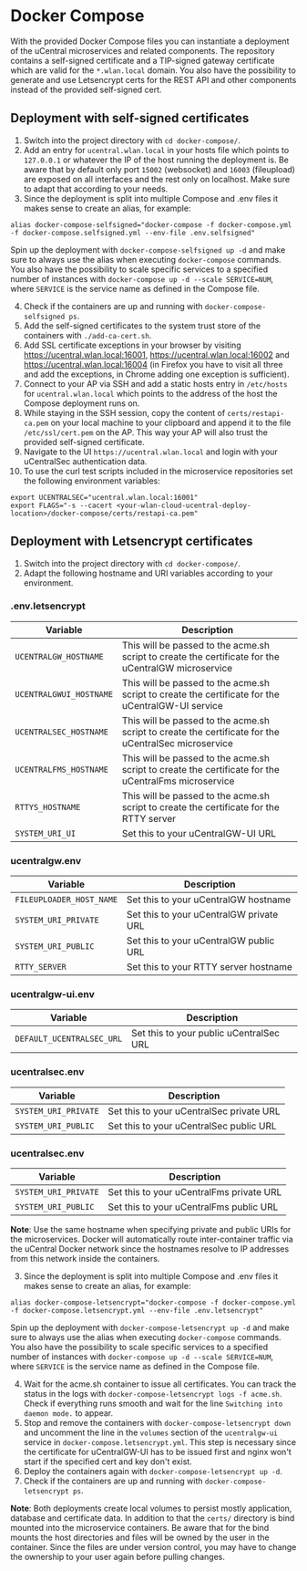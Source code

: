 # Docker Compose
With the provided Docker Compose files you can instantiate a deployment of the uCentral microservices and related components. The repository contains a self-signed certificate and a TIP-signed gateway certificate which are valid for the `*.wlan.local` domain. You also have the possibility to generate and use Letsencrypt certs  for the REST API and other components instead of the provided self-signed cert.
## Deployment with self-signed certificates
1. Switch into the project directory with `cd docker-compose/`.
2. Add an entry for `ucentral.wlan.local` in your hosts file which points to `127.0.0.1` or whatever the IP of the host running the deployment is. Be aware that by default only port `15002` (websocket) and `16003` (fileupload) are exposed on all interfaces and the rest only on localhost. Make sure to adapt that according to your needs.
3. Since the deployment is split into multiple Compose and .env files it makes sense to create an alias, for example:
```
alias docker-compose-selfsigned="docker-compose -f docker-compose.yml -f docker-compose.selfsigned.yml --env-file .env.selfsigned"
```
Spin up the deployment with `docker-compose-selfsigned up -d` and make sure to always use the alias when executing `docker-compose` commands. You also have the possibility to scale specific services to a specified number of instances with `docker-compose up -d --scale SERVICE=NUM`, where `SERVICE` is the service name as defined in the Compose file.

4. Check if the containers are up and running with `docker-compose-selfsigned ps`.
5. Add the self-signed certificates to the system trust store of the containers with `./add-ca-cert.sh`.
6. Add SSL certificate exceptions in your browser by visiting https://ucentral.wlan.local:16001, https://ucentral.wlan.local:16002 and https://ucentral.wlan.local:16004 (in Firefox you have to visit all three and add the exceptions, in Chrome adding one exception is sufficient).
7. Connect to your AP via SSH and add a static hosts entry in `/etc/hosts` for `ucentral.wlan.local` which points to the address of the host the Compose deployment runs on.
8. While staying in the SSH session, copy the content of `certs/restapi-ca.pem` on your local machine to your clipboard and append it to the file `/etc/ssl/cert.pem` on the AP. This way your AP will also trust the provided self-signed certificate.
9. Navigate to the UI `https://ucentral.wlan.local` and login with your uCentralSec authentication data.
10. To use the curl test scripts included in the microservice repositories set the following environment variables:
```
export UCENTRALSEC="ucentral.wlan.local:16001"
export FLAGS="-s --cacert <your-wlan-cloud-ucentral-deploy-location>/docker-compose/certs/restapi-ca.pem"
```

## Deployment with Letsencrypt certificates
1. Switch into the project directory with `cd docker-compose/`.
2. Adapt the following hostname and URI variables according to your environment.
### .env.letsencrypt
| Variable                | Description                                                                                          |
| ----------------------- | ---------------------------------------------------------------------------------------------------- |
| `UCENTRALGW_HOSTNAME`   | This will be passed to the acme.sh script to create the certificate for the uCentralGW microservice  |
| `UCENTRALGWUI_HOSTNAME` | This will be passed to the acme.sh script to create the certificate for the uCentralGW-UI service    |
| `UCENTRALSEC_HOSTNAME`  | This will be passed to the acme.sh script to create the certificate for the uCentralSec microservice |
| `UCENTRALFMS_HOSTNAME`  | This will be passed to the acme.sh script to create the certificate for the uCentralFms microservice |
| `RTTYS_HOSTNAME`        | This will be passed to the acme.sh script to create the certificate for the RTTY server              |
| `SYSTEM_URI_UI`         | Set this to your uCentralGW-UI URL                                                                   |

### ucentralgw.env
| Variable                 | Description                             |
| -----------------------  | --------------------------------------- |
| `FILEUPLOADER_HOST_NAME` | Set this to your uCentralGW hostname    |
| `SYSTEM_URI_PRIVATE`     | Set this to your uCentralGW private URL |
| `SYSTEM_URI_PUBLIC`      | Set this to your uCentralGW public URL  |
| `RTTY_SERVER`            | Set this to your RTTY server hostname   |

### ucentralgw-ui.env
| Variable                  | Description                             |
| ------------------------- | --------------------------------------- |
| `DEFAULT_UCENTRALSEC_URL` | Set this to your public uCentralSec URL |

### ucentralsec.env
| Variable             | Description                              |
| -------------------- | ---------------------------------------- |
| `SYSTEM_URI_PRIVATE` | Set this to your uCentralSec private URL |
| `SYSTEM_URI_PUBLIC`  | Set this to your uCentralSec public URL  |

### ucentralsec.env
| Variable             | Description                              |
| -------------------- | ---------------------------------------- |
| `SYSTEM_URI_PRIVATE` | Set this to your uCentralFms private URL |
| `SYSTEM_URI_PUBLIC`  | Set this to your uCentralFms public URL  |

**Note**: Use the same hostname when specifying private and public URIs for the microservices. Docker will automatically route inter-container traffic via the uCentral Docker network since the hostnames resolve to IP addresses from this network inside the containers.

3. Since the deployment is split into multiple Compose and .env files it makes sense to create an alias, for example:
```
alias docker-compose-letsencrypt="docker-compose -f docker-compose.yml -f docker-compose.letsencrypt.yml --env-file .env.letsencrypt"
```
Spin up the deployment with `docker-compose-letsencrypt up -d` and make sure to always use the alias when executing `docker-compose` commands. You also have the possibility to scale specific services to a specified number of instances with `docker-compose up -d --scale SERVICE=NUM`, where `SERVICE` is the service name as defined in the Compose file.

4. Wait for the acme.sh container to issue all certificates. You can track the status in the logs with `docker-compose-letsencrypt logs -f acme.sh`. Check if everything runs smooth and wait for the line `Switching into daemon mode.` to appear.
5. Stop and remove the containers with `docker-compose-letsencrypt down` and uncomment the line in the `volumes` section of the `ucentralgw-ui` service in `docker-compose.letsencrypt.yml`. This step is necessary since the certificate for uCentralGW-UI has to be issued first and nginx won't start if the specified cert and key don't exist.
6. Deploy the containers again with `docker-compose-letsencrypt up -d`.
7. Check if the containers are up and running with `docker-compose-letsencrypt ps`.

**Note**: Both deployments create local volumes to persist mostly application, database and certificate data. In addition to that the `certs/` directory is bind mounted into the microservice containers. Be aware that for the bind mounts the host directories and files will be owned by the user in the container. Since the files are under version control, you may have to change the ownership to your user again before pulling changes.
